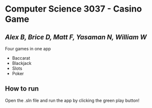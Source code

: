 # Computer Science 3037 - Casino Game
## _Alex B, Brice D, Matt F, Yasaman N, William W_

Four games in one app

- Baccarat
- Blackjack
- Slots
- Poker

## How to run
Open the .sln file and run the app by clicking the green play button!
